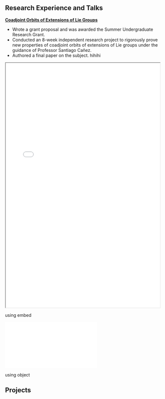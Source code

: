 ## Research Experience and Talks
[**Coadjoint Orbits of Extensions of Lie Groups**](https://www.overleaf.com/read/cfthgkqvbyfx#bd801e)
- Wrote a grant proposal and was awarded the Summer Undergraduate Research Grant.
- Conducted an 8-week independent research project to rigorously prove new properties of coadjoint orbits of extensions of Lie groups under the guidance of Professor Santiago Cañez.
- Authored a final paper on the subject.
hihihi

<iframe width="100%" height="800" src="assets/img/DRP Fall 2023 - Smooth Manifolds and Lie Groups.pdf"> </iframe>

using embed

<embed src="assets/img/DRP Fall 2023 - Smooth Manifolds and Lie Groups.pdf" type="application/pdf">

using object
<object data="assets/img/DRP Fall 2023 - Smooth Manifolds and Lie Groups.pdf" type="application/pdf" width=100%>
</object>

## Projects

